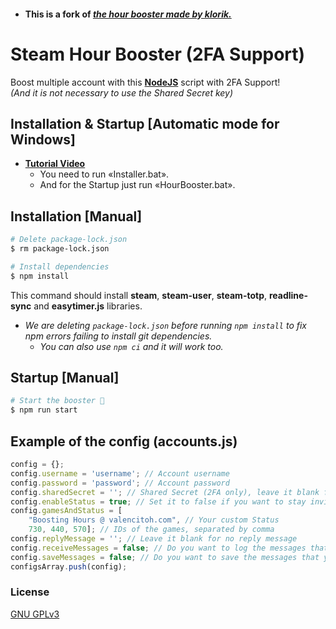 * #### This is a fork of [*the hour booster made by klorik.*](https://www.unknowncheats.me/forum/cs-go-releases/201270-ez-steam-hours-booster-nodejs-steamguard-2fa.html)

# Steam Hour Booster (2FA Support)

Boost multiple account with this [**NodeJS**](https://nodejs.org/en/download/) script with 2FA Support!  
*(And it is not necessary to use the Shared Secret key)*

## Installation & Startup [Automatic mode for Windows]

* [**Tutorial Video**](https://youtu.be/JNBsTL1XZUE)  
	* You need to run «Installer.bat».  
	* And for the Startup just run «HourBooster.bat».

## Installation [Manual]
```bash
# Delete package-lock.json
$ rm package-lock.json

# Install dependencies
$ npm install
```
This command should install **steam**, **steam-user**, **steam-totp**, **readline-sync** and **easytimer.js** libraries.
* *We are deleting `package-lock.json` before running `npm install` to fix npm errors failing to install git dependencies.*
	* *You can also use `npm ci` and it will work too.*

## Startup [Manual]
```bash
# Start the booster 🎉
$ npm run start
```

## Example of the config (accounts.js)
```javascript
config = {};
config.username = 'username'; // Account username
config.password = 'password'; // Account password
config.sharedSecret = ''; // Shared Secret (2FA only), leave it blank for Steam Guard Code
config.enableStatus = true; // Set it to false if you want to stay invisible
config.gamesAndStatus = [
	"Boosting Hours @ valencitoh.com", // Your custom Status
	730, 440, 570]; // IDs of the games, separated by comma
config.replyMessage = ''; // Leave it blank for no reply message
config.receiveMessages = false; // Do you want to log the messages that you receive in the terminal?
config.saveMessages = false; // Do you want to save the messages that you receive in a file? 
configsArray.push(config);
```

### License
[GNU GPLv3](https://choosealicense.com/licenses/gpl-3.0/)

